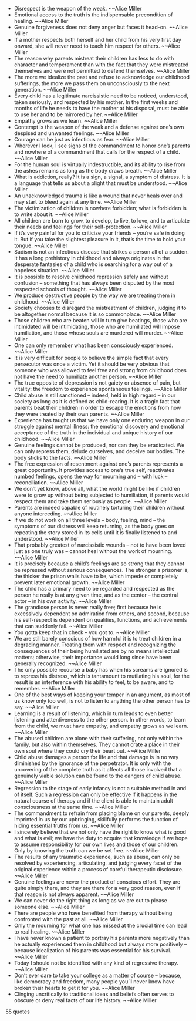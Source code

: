  - Disrespect is the weapon of the weak. ~~Alice Miller
 - Emotional access to the truth is the indispensable precondition of healing. ~~Alice Miller
 - Genuine forgiveness does not deny anger but faces it head-on. ~~Alice Miller
 - If a mother respects both herself and her child from his very first day onward, she will never need to teach him respect for others. ~~Alice Miller
 - The reason why parents mistreat their children has less to do with character and temperament than with the fact that they were mistreated themselves and were not permitted to defend themselves. ~~Alice Miller
 - The more we idealize the past and refuse to acknowledge our childhood sufferings, the more we pass them on unconsciously to the next generation. ~~Alice Miller
 - Every child has a legitimate narcissistic need to be noticed, understood, taken seriously, and respected by his mother. In the first weeks and months of life he needs to have the mother at his disposal, must be able to use her and to be mirrored by her. ~~Alice Miller
 - Empathy grows as we learn. ~~Alice Miller
 - Contempt is the weapon of the weak and a defense against one’s own despised and unwanted feelings. ~~Alice Miller
 - Courage can be just as infectious as fear. ~~Alice Miller
 - Wherever I look, I see signs of the commandment to honor one’s parents and nowhere of a commandment that calls for the respect of a child. ~~Alice Miller
 - For the human soul is virtually indestructible, and its ability to rise from the ashes remains as long as the body draws breath. ~~Alice Miller
 - What is addiction, really? It is a sign, a signal, a symptom of distress. It is a language that tells us about a plight that must be understood. ~~Alice Miller
 - An unacknowledged trauma is like a wound that never heals over and may start to bleed again at any time. ~~Alice Miller
 - The victimization of children is nowhere forbidden; what is forbidden is to write about it. ~~Alice Miller
 - All children are born to grow, to develop, to live, to love, and to articulate their needs and feelings for their self-protection. ~~Alice Miller
 - If it’s very painful for you to criticize your friends – you’re safe in doing it. But if you take the slightest pleasure in it, that’s the time to hold your tongue. ~~Alice Miller
 - Sadism is not an infectious disease that strikes a person all of a sudden. It has a long prehistory in childhood and always originates in the desperate fantasies of a child who is searching for a way out of a hopeless situation. ~~Alice Miller
 - It is possible to resolve childhood repression safely and without confusion – something that has always been disputed by the most respected schools of thought. ~~Alice Miller
 - We produce destructive people by the way we are treating them in childhood. ~~Alice Miller
 - Society chooses to disregard the mistreatment of children, judging it to be altogether normal because it is so commonplace. ~~Alice Miller
 - Those children who are beaten will in turn give beatings, those who are intimidated will be intimidating, those who are humiliated will impose humiliation, and those whose souls are murdered will murder. ~~Alice Miller
 - One can only remember what has been consciously experienced. ~~Alice Miller
 - It is very difficult for people to believe the simple fact that every persecutor was once a victim. Yet it should be very obvious that someone who was allowed to feel free and strong from childhood does not have the need to humiliate another person. ~~Alice Miller
 - The true opposite of depression is not gaiety or absence of pain, but vitality: the freedom to experience spontaneous feelings. ~~Alice Miller
 - Child abuse is still sanctioned – indeed, held in high regard – in our society as long as it is defined as child-rearing. It is a tragic fact that parents beat their children in order to escape the emotions from how they were treated by their own parents. ~~Alice Miller
 - Experience has taught us that we have only one enduring weapon in our struggle against mental illness: the emotional discovery and emotional acceptance of the truth in the individual and unique history of our childhood. ~~Alice Miller
 - Genuine feelings cannot be produced, nor can they be eradicated. We can only repress them, delude ourselves, and deceive our bodies. The body sticks to the facts. ~~Alice Miller
 - The free expression of resentment against one’s parents represents a great opportunity. It provides access to one’s true self, reactivates numbed feelings, opens the way for mourning and – with luck – reconciliation. ~~Alice Miller
 - We don’t yet know, above all, what the world might be like if children were to grow up without being subjected to humiliation, if parents would respect them and take them seriously as people. ~~Alice Miller
 - Parents are indeed capable of routinely torturing their children without anyone interceding. ~~Alice Miller
 - If we do not work on all three levels – body, feeling, mind – the symptoms of our distress will keep returning, as the body goes on repeating the story stored in its cells until it is finally listened to and understood. ~~Alice Miller
 - That probably greatest of narcissistic wounds – not to have been loved just as one truly was – cannot heal without the work of mourning. ~~Alice Miller
 - It is precisely because a child’s feelings are so strong that they cannot be repressed without serious consequences. The stronger a prisoner is, the thicker the prison walls have to be, which impede or completely prevent later emotional growth. ~~Alice Miller
 - The child has a primary need to be regarded and respected as the person he really is at any given time, and as the center – the central actor – in his own activity. ~~Alice Miller
 - The grandiose person is never really free; first because he is excessively dependent on admiration from others, and second, because his self-respect is dependent on qualities, functions, and achievements that can suddenly fail. ~~Alice Miller
 - You gotta keep that in check – you got to. ~~Alice Miller
 - We are still barely conscious of how harmful it is to treat children in a degrading manner. Treating them with respect and recognizing the consequences of their being humiliated are by no means intellectual matters; otherwise, their importance would long since have been generally recognized. ~~Alice Miller
 - The only possible recourse a baby has when his screams are ignored is to repress his distress, which is tantamount to mutilating his soul, for the result is an interference with his ability to feel, to be aware, and to remember. ~~Alice Miller
 - One of the best ways of keeping your temper in an argument, as most of us know only too well, is not to listen to anything the other person has to say. ~~Alice Miller
 - Learning is a result of listening, which in turn leads to even better listening and attentiveness to the other person. In other words, to learn from the child, we must have empathy, and empathy grows as we learn. ~~Alice Miller
 - The abused children are alone with their suffering, not only within the family, but also within themselves. They cannot crate a place in their own soul where they could cry their beart out. ~~Alice Miller
 - Child abuse damages a person for life and that damage is in no way diminished by the ignorance of the perpetrator. It is only with the uncovering of the complete truth as it affects all those involved that a genuinely viable solution can be found to the dangers of child abuse. ~~Alice Miller
 - Regression to the stage of early infancy is not a suitable method in and of itself. Such a regression can only be effective if it happens in the natural course of therapy and if the client is able to maintain adult consciousness at the same time. ~~Alice Miller
 - The commandment to refrain from placing blame on our parents, deeply imprinted in us by our upbringing, skillfully performs the function of hiding essential truths from us. ~~Alice Miller
 - I sincerely believe that we not only have the right to know what is good and what is evil; we have the duty to acquire that knowledge if we hope to assume responsibility for our own lives and those of our children. Only by knowing the truth can we be set free. ~~Alice Miller
 - The results of any traumatic experience, such as abuse, can only be resolved by experiencing, articulating, and judging every facet of the original experience within a process of careful therapeutic disclosure. ~~Alice Miller
 - Genuine feelings are never the product of conscious effort. They are quite simply there, and they are there for a very good reason, even if that reason is not always apparent. ~~Alice Miller
 - We can never do the right thing as long as we are out to please someone else. ~~Alice Miller
 - There are people who have benefited from therapy without being confronted with the past at all. ~~Alice Miller
 - Only the mourning for what one has missed at the crucial time can lead to real healing. ~~Alice Miller
 - I have never known a patient to portray his parents more negatively than he actually experienced them in childhood but always more positively – because idealization of his parents was essential for his survival. ~~Alice Miller
 - Today I should not be identified with any kind of regressive therapy. ~~Alice Miller
 - Don’t ever dare to take your college as a matter of course – because, like democracy and freedom, many people you’ll never know have broken their hearts to get it for you. ~~Alice Miller
 - Clinging uncritically to traditional ideas and beliefs often serves to obscure or deny real facts of our life history. ~~Alice Miller

55 quotes